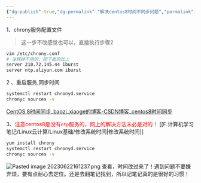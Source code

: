 ```yaml
---
{"dg-publish":true,"dg-permalink":"解决centos8时间不同步问题","permalink":"/解决centos8时间不同步问题/","noteIcon":"","created":"2018-10-19","updated":""}
---
```



1、chrony服务配置文件
  > 这一步不改感觉也可以，直接执行步骤2
```bash
vim /etc/chrony.conf
# 注释掉不用的，把下面的加上
server 210.72.145.44 iburst
server ntp.aliyun.com iburst
```

2 、重启服务,同步时间
```bash
systemctl restart chronyd.service
chronyc sources -v
```

[CentOS 8时间同步_baozi_xiaoge的博客-CSDN博客_centos8时间同步](https://blog.csdn.net/baozi_xiaoge/article/details/103823996)

3、<font color="#ff0000">注意centos8是没有`ntp`服务的，网上的解决方法未必是对的！</font> [[F.计算机学习笔记/Linux云计算/Linux基础/修改系统时间\|修改系统时间]]
```bash
yum install chrony
systemctl restart chronyd.service
chronyc sources -v
```

![Pasted image 20230622161237.png](/img/user/Z.image/Linux/Pasted%20image%2020230622161237.png)
查看，时间改过来了！遇到问题不要嫌弃烦，要有点耐心去定位。还是去翻笔记找到，所以记笔记真的是很好的习惯！

